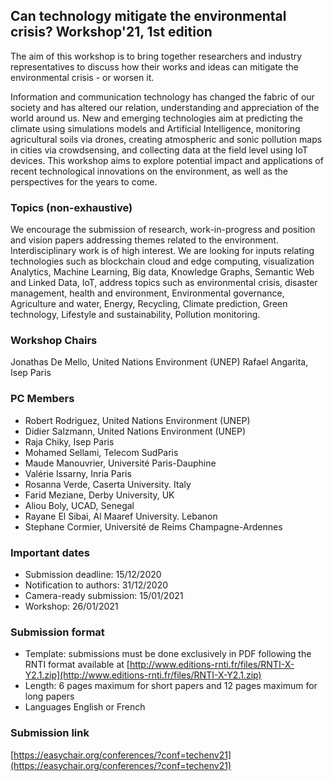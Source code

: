 ## Can technology mitigate the environmental crisis? Workshop'21, 1st edition 

The aim of this workshop is to bring together researchers and industry representatives to discuss how their works and ideas can mitigate the environmental crisis - or worsen it.

Information and communication technology has changed the fabric of our society and has altered our relation, understanding and appreciation of the world around us. New and emerging technologies aim at predicting the climate using simulations models and Artificial Intelligence, monitoring agricultural soils via drones, creating atmospheric and sonic pollution maps in cities via crowdsensing, and collecting data at the field level using IoT devices. This workshop aims to explore potential impact and applications of recent technological innovations on the environment, as well as the perspectives for the years to come.

### Topics (non-exhaustive)

We encourage the submission of research, work-in-progress and position and vision papers addressing themes related to the environment. Interdisciplinary work is of high interest. We are looking for inputs relating technologies such as blockchain cloud and edge computing, visualization Analytics, Machine Learning, Big data, Knowledge Graphs, Semantic Web and Linked Data, IoT, address topics such as environmental crisis, disaster management,	health and environment, Environmental governance, Agriculture and water, Energy, Recycling, Climate prediction, Green technology, Lifestyle and sustainability, Pollution monitoring.

### Workshop Chairs

Jonathas De Mello, United Nations Environment (UNEP)
Rafael Angarita, Isep Paris


### PC Members

- Robert Rodriguez, United Nations Environment (UNEP)
- Didier Salzmann, United Nations Environment (UNEP)
- Raja Chiky, Isep Paris
- Mohamed Sellami, Telecom SudParis
- Maude Manouvrier, Université Paris-Dauphine
- Valérie Issarny, Inria Paris
- Rosanna Verde, Caserta University. Italy
- Farid Meziane, Derby University, UK
- Aliou Boly, UCAD, Senegal 
- Rayane El Sibai, Al Maaref University. Lebanon
- Stephane Cormier, Université de Reims Champagne-Ardennes

### Important dates

- Submission deadline: 15/12/2020
- Notification to authors: 31/12/2020
- Camera-ready submission: 15/01/2021
- Workshop: 26/01/2021

### Submission format

- Template: submissions must be done exclusively in PDF following the RNTI format available at [http://www.editions-rnti.fr/files/RNTI-X-Y2.1.zip](http://www.editions-rnti.fr/files/RNTI-X-Y2.1.zip)
- Length: 6 pages maximum for short papers and 12 pages maximum for long papers
- Languages  English or French




### Submission link

[https://easychair.org/conferences/?conf=techenv21](https://easychair.org/conferences/?conf=techenv21)

